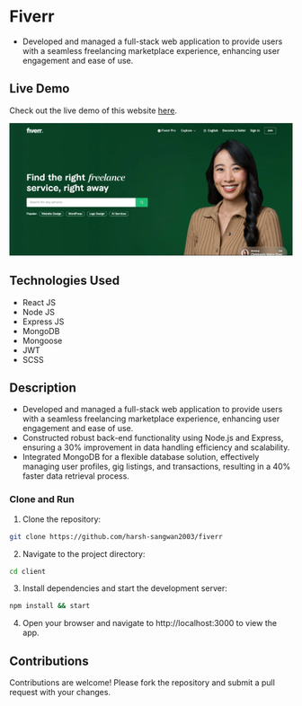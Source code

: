 # Fiverr

- Developed and managed a full-stack web application to provide users with a seamless freelancing marketplace experience, enhancing user engagement and ease of use.

## Live Demo

Check out the live demo of this website [here](https://fiverr-harsh.vercel.app/).

<img src ="./image.webp">

## Technologies Used

- React JS
- Node JS
- Express JS
- MongoDB
- Mongoose
- JWT
- SCSS

## Description
- Developed and managed a full-stack web application to provide users with a seamless freelancing marketplace experience, enhancing user engagement and ease of use.
- Constructed robust back-end functionality using Node.js and Express, ensuring a 30% improvement in data handling efficiency and scalability.
- Integrated MongoDB for a flexible database solution, effectively managing user profiles, gig listings, and transactions, resulting in a 40% faster data retrieval process.

### Clone and Run

1. Clone the repository:

```bash
git clone https://github.com/harsh-sangwan2003/fiverr
```

2. Navigate to the project directory:

```bash
cd client
```

3. Install dependencies and start the development server:

```bash
npm install && start
```

4. Open your browser and navigate to http://localhost:3000 to view the app.

## Contributions

Contributions are welcome! Please fork the repository and submit a pull request with your changes.
